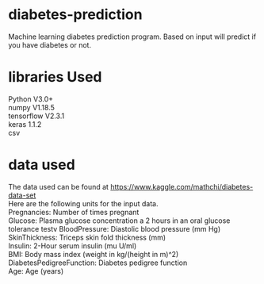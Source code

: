 # diabetes-prediction
Machine learning diabetes prediction program. Based on input will predict if you have diabetes or not. 

# libraries Used
Python V3.0+ <br />
numpy V1.18.5<br />
tensorflow V2.3.1<br />
keras 1.1.2 <br />
csv <br />

# data used
The data used can be found at https://www.kaggle.com/mathchi/diabetes-data-set <br />
Here are the following units for the input data.<br />
Pregnancies: Number of times pregnant<br />
Glucose: Plasma glucose concentration a 2 hours in an oral glucose tolerance testv
BloodPressure: Diastolic blood pressure (mm Hg)<br />
SkinThickness: Triceps skin fold thickness (mm)<br />
Insulin: 2-Hour serum insulin (mu U/ml)<br />
BMI: Body mass index (weight in kg/(height in m)^2)<br />
DiabetesPedigreeFunction: Diabetes pedigree function<br />
Age: Age (years)<br />
